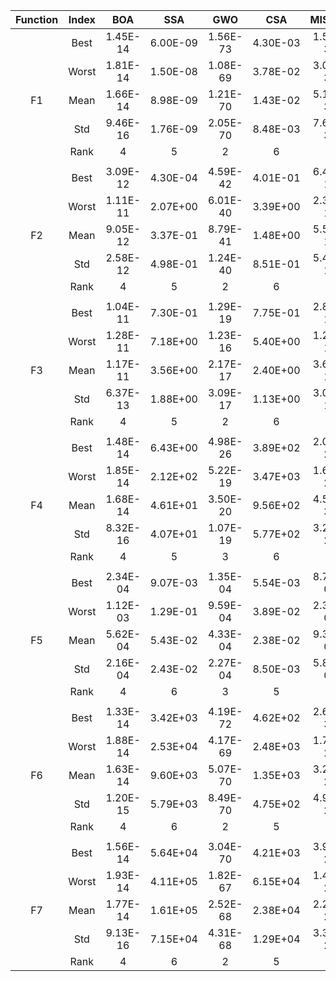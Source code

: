 | Function | Index |   BOA    |   SSA    |   GWO    |   CSA    |  MISCSA  |     TFCSA     |
| :------: | :---: | :------: | :------: | :------: | :------: | :------: | :-----------: |
|          | Best  | 1.45E-14 | 6.00E-09 | 1.56E-73 | 4.30E-03 | 1.54E-32 | **1.13E-102** |
|          | Worst | 1.81E-14 | 1.50E-08 | 1.08E-69 | 3.78E-02 | 3.01E-30 |   2.69E-90    |
|    F1    | Mean  | 1.66E-14 | 8.98E-09 | 1.21E-70 | 1.43E-02 | 5.13E-31 |   1.27E-91    |
|          |  Std  | 9.46E-16 | 1.76E-09 | 2.05E-70 | 8.48E-03 | 7.63E-31 |   5.08E-91    |
|          | Rank  |    4     |    5     |    2     |    6     |    3     |       1       |
|          |       |          |          |          |          |          |               |
|          | Best  | 3.09E-12 | 4.30E-04 | 4.59E-42 | 4.01E-01 | 6.41E-17 | **1.28E-50**  |
|          | Worst | 1.11E-11 | 2.07E+00 | 6.01E-40 | 3.39E+00 | 2.37E-15 |   9.02E-46    |
|    F2    | Mean  | 9.05E-12 | 3.37E-01 | 8.79E-41 | 1.48E+00 | 5.54E-16 |   8.82E-47    |
|          |  Std  | 2.58E-12 | 4.98E-01 | 1.24E-40 | 8.51E-01 | 5.47E-16 |   2.28E-46    |
|          | Rank  |    4     |    5     |    2     |    6     |    3     |       1       |
|          |       |          |          |          |          |          |               |
|          | Best  | 1.04E-11 | 7.30E-01 | 1.29E-19 | 7.75E-01 | 2.82E-17 | **1.07E-50**  |
|          | Worst | 1.28E-11 | 7.18E+00 | 1.23E-16 | 5.40E+00 | 1.23E-15 |   7.63E-45    |
|    F3    | Mean  | 1.17E-11 | 3.56E+00 | 2.17E-17 | 2.40E+00 | 3.61E-16 |   4.87E-46    |
|          |  Std  | 6.37E-13 | 1.88E+00 | 3.09E-17 | 1.13E+00 | 3.00E-16 |   1.44E-45    |
|          | Rank  |    4     |    5     |    2     |    6     |    3     |       1       |
|          |       |          |          |          |          |          |               |
|          | Best  | 1.48E-14 | 6.43E+00 | 4.98E-26 | 3.89E+02 | 2.04E-28 | **3.33E-98**  |
|          | Worst | 1.85E-14 | 2.12E+02 | 5.22E-19 | 3.47E+03 | 1.60E-27 |   7.43E-89    |
|    F4    | Mean  | 1.68E-14 | 4.61E+01 | 3.50E-20 | 9.56E+02 | 4.59E-30 |   3.92E-90    |
|          |  Std  | 8.32E-16 | 4.07E+01 | 1.07E-19 | 5.77E+02 | 3.24E-28 |   1.48E-89    |
|          | Rank  |    4     |    5     |    3     |    6     |    2     |       1       |
|          |       |          |          |          |          |          |               |
|          | Best  | 2.34E-04 | 9.07E-03 | 1.35E-04 | 5.54E-03 | 8.74E-06 | **5.15E-06**  |
|          | Worst | 1.12E-03 | 1.29E-01 | 9.59E-04 | 3.89E-02 | 2.34E-04 |   2.44E-04    |
|    F5    | Mean  | 5.62E-04 | 5.43E-02 | 4.33E-04 | 2.38E-02 | 9.31E-05 |   9.79E-05    |
|          |  Std  | 2.16E-04 | 2.43E-02 | 2.27E-04 | 8.50E-03 | 5.83E-05 |   6.59E-05    |
|          | Rank  |    4     |    6     |    3     |    5     |    2     |       1       |
|          |       |          |          |          |          |          |               |
|          | Best  | 1.33E-14 | 3.42E+03 | 4.19E-72 | 4.62E+02 | 2.66E-30 | **3.92E-97**  |
|          | Worst | 1.88E-14 | 2.53E+04 | 4.17E-69 | 2.48E+03 | 1.72E-26 |   3.20E-88    |
|    F6    | Mean  | 1.63E-14 | 9.60E+03 | 5.07E-70 | 1.35E+03 | 3.22E-27 |   1.29E-89    |
|          |  Std  | 1.20E-15 | 5.79E+03 | 8.49E-70 | 4.75E+02 | 4.95E-27 |   5.88E-89    |
|          | Rank  |    4     |    6     |    2     |    5     |    3     |       1       |
|          |       |          |          |          |          |          |               |
|          | Best  | 1.56E-14 | 5.64E+04 | 3.04E-70 | 4.21E+03 | 3.91E-29 | **9.19E-98**  |
|          | Worst | 1.93E-14 | 4.11E+05 | 1.82E-67 | 6.15E+04 | 1.42E-26 |   1.77E-82    |
|    F7    | Mean  | 1.77E-14 | 1.61E+05 | 2.52E-68 | 2.38E+04 | 2.29E-27 |   6.23E-84    |
|          |  Std  | 9.13E-16 | 7.15E+04 | 4.31E-68 | 1.29E+04 | 3.32E-27 |   3.24E-83    |
|          | Rank  |    4     |    6     |    2     |    5     |    3     |       1       |